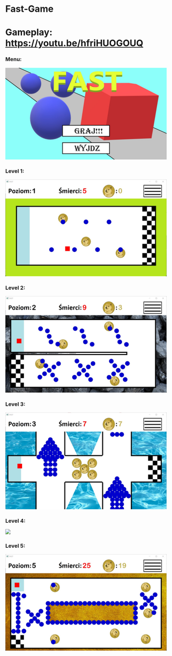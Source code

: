 # Fast-Game
# Gameplay: https://youtu.be/hfriHUOGOUQ

### Menu:
![](Images/1.jpg)
### Level 1:
![](Images/2.jpg)
### Level 2:
![](Images/3.jpg)
### Level 3:
![](Images/4.jpg)
### Level 4:
![](Images/.jpg)
### Level 5:
![](Images/6.jpg)
